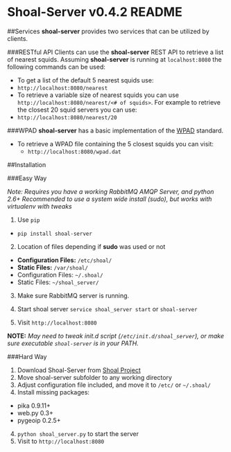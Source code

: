 # Shoal-Server v0.4.2 README

##Services
**shoal-server** provides two services that can be utilized by clients.

###RESTful API
Clients can use the **shoal-server** REST API to retrieve a list of nearest squids. Assuming **shoal-server** is running at `localhost:8080` the following commands can be used:

- To get a list of the default 5 nearest squids use:
 - `http://localhost:8080/nearest`
- To retrieve a variable size of nearest squids you can use `http://localhost:8080/nearest/<# of squids>`. For example to retrieve the closest 20 squid servers you can use:
 - `http://localhost:8080/nearest/20`

###WPAD
**shoal-server** has a basic implementation of the [WPAD](http://en.wikipedia.org/wiki/Web_Proxy_Autodiscovery_Protocol) standard.

- To retrieve a WPAD file containing the 5 closest squids you can visit:
  - `http://localhost:8080/wpad.dat`

##Installation
 
###Easy Way

_Note: Requires you have a working RabbitMQ AMQP Server, and python 2.6+_
_Recommended to use a system wide install (sudo), but works with virtualenv with tweaks_

1. Use `pip`
  - `pip install shoal-server`

2. Location of files depending if **sudo** was used or not 
  - **Configuration Files:** `/etc/shoal/`
  - **Static Files:** `/var/shoal/`
  - Configuration Files: `~/.shoal/`
  - Static Files: `~/shoal_server/`

3. Make sure RabbitMQ server is running.

4. Start shoal server `service shoal_server start` or `shoal-server`
5. Visit `http://localhost:8080`

**NOTE:** _May need to tweak init.d script (`/etc/init.d/shoal_server`), or make sure executable `shoal-server` is in your PATH._


###Hard Way
1. Download Shoal-Server from [Shoal Project](http://github.com/hep-gc/shoal)
2. Move shoal-server subfolder to any working directory
3. Adjust configuration file included, and move it to `/etc/` or `~/.shoal/`
4. Install missing packages:
  - pika 0.9.11+
  - web.py 0.3+
  - pygeoip 0.2.5+

4. `python shoal_server.py` to start the server
5. Visit to `http://localhost:8080`

